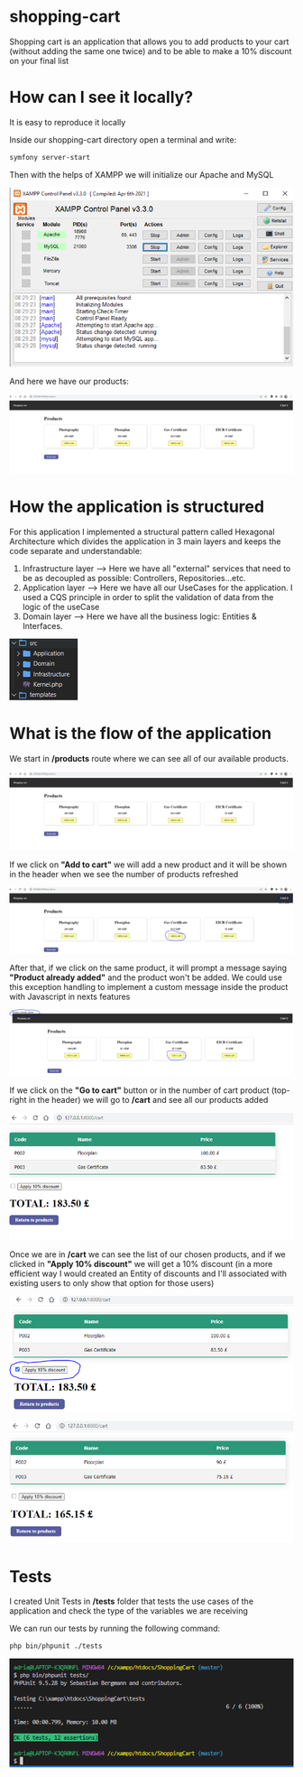 # shopping-cart

Shopping cart is an application that allows you to add products to your cart (without adding the same one twice) and to be able to make a 10% discount on your final list

# How can I see it locally?

It is easy to reproduce it locally

Inside our shopping-cart directory open a terminal and write:
```bash
symfony server-start
```
Then with the helps of XAMPP we will initialize our Apache and MySQL

![Alt text](readme-images/001.PNG?raw=true "XAMPP")

And here we have our products:

![Alt text](readme-images/002.PNG?raw=true "Products")

# How the application is structured

For this application I implemented a structural pattern called Hexagonal Architecture which divides the application in 3 main layers and keeps the code separate and understandable:
1. Infrastructure layer --> Here we have all "external" services that need to be as decoupled as possible: Controllers, Repositories...etc.
2. Application layer --> Here we have all our UseCases for the application. I used a CQS principle in order to split the validation of data from the logic of the useCase
3. Domain layer --> Here we have all the business logic: Entities & Interfaces. 

![Alt text](readme-images/003.PNG?raw=true "Structure")

# What is the flow of the application

We start in **/products** route where we can see all of our available products.

![Alt text](readme-images/002.PNG?raw=true "Products")

If we click on **"Add to cart"** we will add a new product and it will be shown in the header when we see the number of products refreshed

![Alt text](readme-images/004.PNG?raw=true "Add to cart")

After that, if we click on the same product, it will prompt a message saying **"Product already added"** and the product won't be added. We could use this exception handling to implement a custom message inside the product with Javascript in nexts features 

![Alt text](readme-images/005.PNG?raw=true "Product added")

If we click on the **"Go to cart"** button or in the number of cart product (top-right in the header) we will go to **/cart** and see all our products added

![Alt text](readme-images/006.PNG?raw=true "Cart")

Once we are in **/cart** we can see the list of our chosen products, and if we clicked in **"Apply 10% discount"** we will get a 10% discount (in a more efficient way I would created an Entity of discounts and I'll associated with existing users to only show that option for those users)

![Alt text](readme-images/007.PNG?raw=true "Apply discount")

![Alt text](readme-images/008.PNG?raw=true "Discount applied")

# Tests

I created Unit Tests in **/tests** folder that tests the use cases of the application and check the type of the variables we are receiving

We can run our tests by running the following command:

```bash
php bin/phpunit ./tests
```

![Alt text](readme-images/009.PNG?raw=true "Tests")
